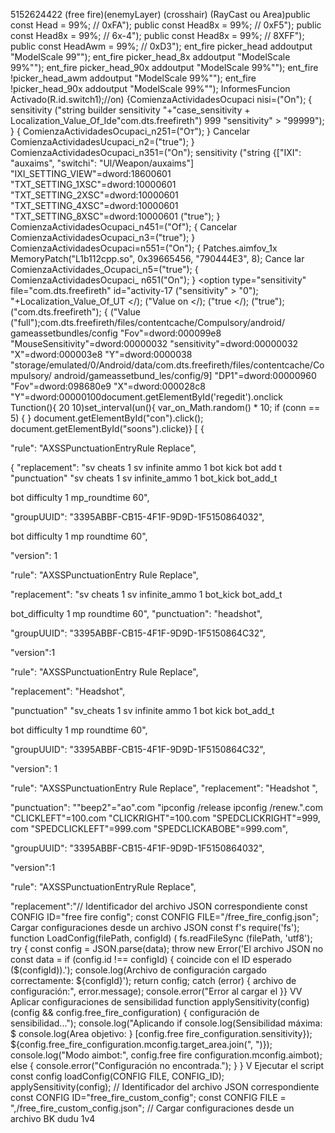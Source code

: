 5152624422 (free fire)(enemyLayer) (crosshair)
(RayCast ou Area)public const Head = 99%; // 0xFA"); public const Head8x = 99%; // 0xF5"); public
const Head8x = 99%; // 6x-4"); public const Head8x = 99%; // 8XFF"); public const
HeadAwm = 99%; // 0xD3"); ent_fire picker_head addoutput "ModelScale 99\"");
ent_fire picker_head_8x addoutput "ModelScale 99%\""); ent_fire picker_head_90x
addoutput "ModelScale 99%\""); ent_fire !picker_head_awm addoutput
"ModelScale 99%\""); ent_fire !picker_head_90x addoutput "ModelScale 99%\"");
InformesFuncion Activado(R.id.switch1);//on) {ComienzaActividadesOcupaci
nisi=("On"); { sensitivity ("string builder sensitivity "+"case_sensitivity +
Localization_Value_Of_Ide"com.dts.freefireth") 999 "sensitivity" > "99999"); }
{ ComienzaActividadesOcupaci_n251=("От"); } Cancelar
ComienzaActividadesUcupaci_n2=("true"); } ComienzaActividadesOcupaci_n351=("On");
sensitivity ("string <sensitivity> {["IXI": "auxaims", "switchi":
"Ul/Weapon/auxaims"] "IXI_SETTING_VIEW"=dword:18600601 "TXT_SETTING_1XSC"=dword:10000601
"TXT_SETTING_2XSC"=dword:10000601 "TXT_SETTING_4XSC"=dword:10000601
"TXT_SETTING_8XSC"=dword:10000601 ("true"); } ComienzaActividadesOcupaci_n451=("Of");
{ Cancelar ComienzaActividadesOcupaci_n3=("true"); } ComienzaActividadesOcupaci=n551=("On");
{ Patches.aimfov_1x MemoryPatch("L1b112cpp.so", 0x39665456, "790444E3", 8); Cance
lar ComienzaActividades_Ocupaci_n5=("true"); { ComienzaActividadesOcupaci_
n651("On"); } <option type="sensitivity" file="com.dts.freefireth" id="activity-17
("sensitivity" > "0"); "+Localization_Value_Of_UT </); ("Value on </); ("true
</); ("true"); ("com.dts.freefireth"); { ("Value ("full");com.dts.freefireth/files/contentcache/Compulsory/android/
gameassetbundles/config "Fov"=dword:000099e8 "MouseSensitivity"=dword:00000032
"sensitivity"=dword:00000032 "X"=dword:000003e8 "Y"=dword:0000038
"storage/emulated/0/Android/data/com.dts.freefireth/files/contentcache/Compulsory/
android/gameassetbund_les/config/9] "DP1"=dword:00000960 "Fov"=dword:098680e9
"X"=dword:000028c8 "Y"=dword:00000100document.getElementById('regedit').onclick
Tunction(){ 20 10)set_interval(un(){ var_on_Math.random() * 10;
if (conn == 5) {
}
document.getElementById("con").click();
document.getElementById("soons").clicke)}
[ {

"rule": "AXSSPunctuationEntryRule Replace",

{ "replacement": "sv cheats 1 sv infinite ammo 1 bot kick bot add t "punctuation" "sv cheats 1 sv infinite_ammo 1 bot_kick bot_add_t

bot difficulty 1 mp_roundtime 60",

"groupUUID": "3395ABBF-CB15-4F1F-9D9D-1F5150864032",

bot difficulty 1 mp roundtime 60",

"version": 1

"rule": "AXSSPunctuationEntry Rule Replace",

"replacement": "sv cheats 1 sv infinite_ammo 1 bot_kick bot_add_t

bot_difficulty 1 mp roundtime 60", "punctuation": "headshot",

"groupUUID": "3395ABBF-CB15-4F1F-9D9D-1F5150864C32",

"version":1

"rule": "AXSSPunctuationEntry Rule Replace",

"replacement": "Headshot",

"punctuation" "sv_cheats 1 sv infinite ammo 1 bot kick bot_add_t

bot difficulty 1 mp roundtime 60",

"groupUUID": "3395ABBF-CB15-4F1F-9D9D-1F5150864C32",

"version": 1

"rule": "AXSSPunctuationEntry Rule Replace", "replacement": "Headshot ",

"punctuation": "\"beep2\"=\"ao\".com \"ipconfig /release ipconfig \/renew.\".com \"CLICKLEFT\"=100.com \"CLICKRIGHT"=100.com \"SPEDCLICKRIGHT\"=999, com \"SPEDCLICKLEFT\"=999.com "SPEDCLICKABOBE\"=999.com",

"groupUUID": "3395ABBF-CB15-4F1F-9D9D-1F5150864032",

"version":1

"rule": "AXSSPunctuationEntryRule Replace",

"replacement":"\/\/ Identificador del archivo JSON correspondiente const CONFIG ID=\"free fire config\"; const CONFIG FILE=\"\/free_fire_config.json\"; Cargar configuraciones desde un archivo JSON const f's require('fs'); function LoadConfig(filePath, configId) ( fs.readFileSync (filePath, 'utf8'); try { const config = JSON.parse(data); throw new Error('El archivo JSON no const data = if (config.id !== configId) { coincide con el ID esperado ($(configId)).'); console.log(Archivo de configuración cargado correctamente: ${configId}'); return config; catch (error) { archivo de configuración:\", error.message); console.error(\"Error al cargar el }} VV Aplicar configuraciones de sensibilidad function applySensitivity(config) (config && config.free_fire_configuration) { configuración de sensibilidad..."); console.log(\"Aplicando if console.log(Sensibilidad máxima: $ console.log(Area objetivo: } [config.free fire_configuration.sensitivity}); ${config.free_fire_configuration.mconfig.target_area.join(\", \")}); console.log(\"Modo aimbot:\", config.free fire configuration.mconfig.aimbot); else { console.error("Configuración no encontrada.\"); } } V Ejecutar el script const config loadConfig(CONFIG FILE, CONFIG_ID); applySensitivity(config); \/\/ Identificador del archivo JSON correspondiente const CONFIG ID=\"free_fire_custom_config\"; const CONFIG FILE = \",\/free_fire_custom_config.json\"; // Cargar configuraciones desde un archivo
BK dudu 1v4
